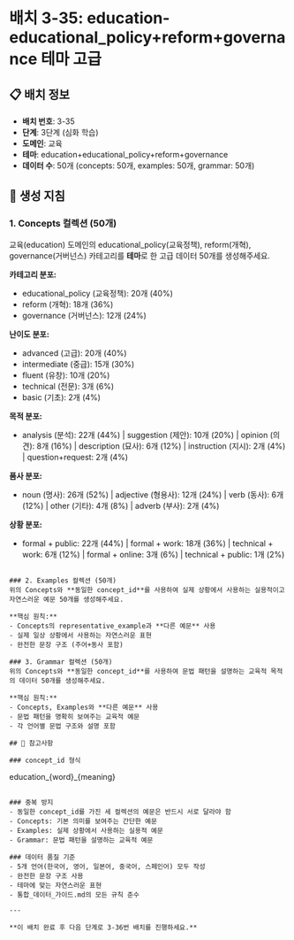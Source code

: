 # 배치 3-35: education-educational_policy+reform+governance 테마 고급

## 📋 배치 정보
- **배치 번호**: 3-35
- **단계**: 3단계 (심화 학습)
- **도메인**: 교육
- **테마**: education+educational_policy+reform+governance
- **데이터 수**: 50개 (concepts: 50개, examples: 50개, grammar: 50개)

## 🎯 생성 지침

### 1. Concepts 컬렉션 (50개)
교육(education) 도메인의 educational_policy(교육정책), reform(개혁), governance(거버넌스) 카테고리를 **테마**로 한 고급 데이터 50개를 생성해주세요.

**카테고리 분포:**
- educational_policy (교육정책): 20개 (40%)
- reform (개혁): 18개 (36%)
- governance (거버넌스): 12개 (24%)

**난이도 분포:**
- advanced (고급): 20개 (40%)
- intermediate (중급): 15개 (30%)
- fluent (유창): 10개 (20%)
- technical (전문): 3개 (6%)
- basic (기초): 2개 (4%)

**목적 분포:**
- analysis (분석): 22개 (44%) | suggestion (제안): 10개 (20%) | opinion (의견): 8개 (16%) | description (묘사): 6개 (12%) | instruction (지시): 2개 (4%) | question+request: 2개 (4%)

**품사 분포:**
- noun (명사): 26개 (52%) | adjective (형용사): 12개 (24%) | verb (동사): 6개 (12%) | other (기타): 4개 (8%) | adverb (부사): 2개 (4%)

**상황 분포:**
- formal + public: 22개 (44%) | formal + work: 18개 (36%) | technical + work: 6개 (12%) | formal + online: 3개 (6%) | technical + public: 1개 (2%)

```

### 2. Examples 컬렉션 (50개)
위의 Concepts와 **동일한 concept_id**를 사용하여 실제 상황에서 사용하는 실용적이고 자연스러운 예문 50개를 생성해주세요.

**핵심 원칙:**
- Concepts의 representative_example과 **다른 예문** 사용
- 실제 일상 상황에서 사용하는 자연스러운 표현
- 완전한 문장 구조 (주어+동사 포함)

### 3. Grammar 컬렉션 (50개)
위의 Concepts와 **동일한 concept_id**를 사용하여 문법 패턴을 설명하는 교육적 목적의 데이터 50개를 생성해주세요.

**핵심 원칙:**
- Concepts, Examples와 **다른 예문** 사용
- 문법 패턴을 명확히 보여주는 교육적 예문
- 각 언어별 문법 구조와 설명 포함

## 📝 참고사항

### concept_id 형식
```
education_{word}_{meaning}
```

### 중복 방지
- 동일한 concept_id를 가진 세 컬렉션의 예문은 반드시 서로 달라야 함
- Concepts: 기본 의미를 보여주는 간단한 예문
- Examples: 실제 상황에서 사용하는 실용적 예문  
- Grammar: 문법 패턴을 설명하는 교육적 예문

### 데이터 품질 기준
- 5개 언어(한국어, 영어, 일본어, 중국어, 스페인어) 모두 작성
- 완전한 문장 구조 사용
- 테마에 맞는 자연스러운 표현
- 통합_데이터_가이드.md의 모든 규칙 준수

---

**이 배치 완료 후 다음 단계로 3-36번 배치를 진행하세요.**